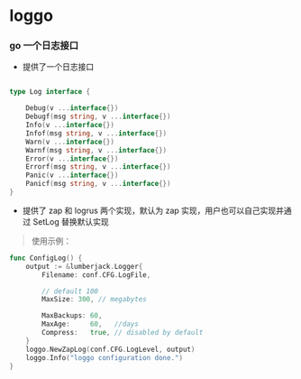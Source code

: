 # loggo

### go 一个日志接口

+ 提供了一个日志接口

```go

type Log interface {

	Debug(v ...interface{})
	Debugf(msg string, v ...interface{})
	Info(v ...interface{})
	Infof(msg string, v ...interface{})
	Warn(v ...interface{})
	Warnf(msg string, v ...interface{})
	Error(v ...interface{})
	Errorf(msg string, v ...interface{})
	Panic(v ...interface{})
	Panicf(msg string, v ...interface{})
}
```

+ 提供了 zap 和 logrus 两个实现，默认为 zap 实现，用户也可以自己实现并通过 SetLog 替换默认实现

> 使用示例：

```go
func ConfigLog() {
	output := &lumberjack.Logger{
		Filename: conf.CFG.LogFile,

		// default 100
		MaxSize: 300, // megabytes

		MaxBackups: 60,
		MaxAge:     60,   //days
		Compress:   true, // disabled by default
	}
	loggo.NewZapLog(conf.CFG.LogLevel, output)
	loggo.Info("loggo configuration done.")
}

```

